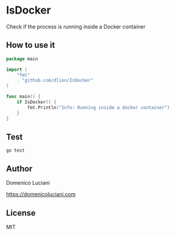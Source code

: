 # IsDocker
Check if the process is running inside a Docker container

## How to use it

```go
package main

import (
	"fmt"
	. "github.com/dlion/IsDocker"
)

func main() {
	if IsDocker() {
		fmt.Println("Info: Running inside a docker container")
	}
}
```

## Test

```
go test
```

## Author

Domenico Luciani

https://domenicoluciani.com

## License

MIT
